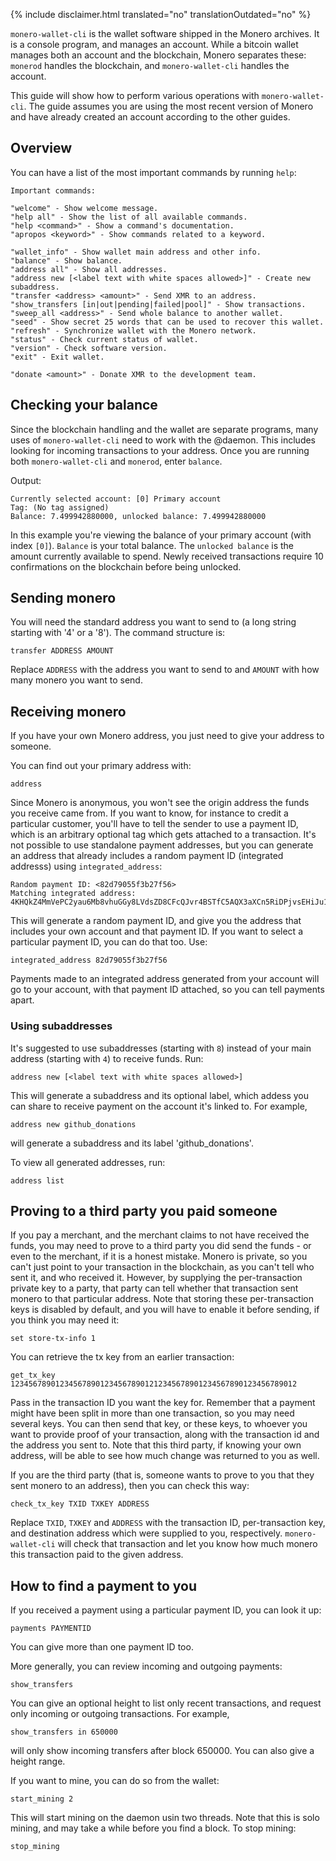 {% include disclaimer.html translated="no" translationOutdated="no" %}

`monero-wallet-cli` is the wallet software shipped in the Monero archives. It is a console program,
and manages an account. While a bitcoin wallet manages both an account and the blockchain,
Monero separates these: `monerod` handles the blockchain, and `monero-wallet-cli` handles the account.

This guide will show how to perform various operations with `monero-wallet-cli`. The guide assumes you are using the most recent version of Monero and have already created an account according to the other guides.

## Overview

You can have a list of the most important commands by running `help`:

```
Important commands:

"welcome" - Show welcome message.
"help all" - Show the list of all available commands.
"help <command>" - Show a command's documentation.
"apropos <keyword>" - Show commands related to a keyword.

"wallet_info" - Show wallet main address and other info.
"balance" - Show balance.
"address all" - Show all addresses.
"address new [<label text with white spaces allowed>]" - Create new subaddress.
"transfer <address> <amount>" - Send XMR to an address.
"show_transfers [in|out|pending|failed|pool]" - Show transactions.
"sweep_all <address>" - Send whole balance to another wallet.
"seed" - Show secret 25 words that can be used to recover this wallet.
"refresh" - Synchronize wallet with the Monero network.
"status" - Check current status of wallet.
"version" - Check software version.
"exit" - Exit wallet.

"donate <amount>" - Donate XMR to the development team.
```

## Checking your balance

Since the blockchain handling and the wallet are separate programs, many uses of `monero-wallet-cli`
need to work with the @daemon. This includes looking for incoming transactions to your address.
Once you are running both `monero-wallet-cli` and `monerod`, enter `balance`.

Output:

```
Currently selected account: [0] Primary account
Tag: (No tag assigned)
Balance: 7.499942880000, unlocked balance: 7.499942880000
```

In this example you're viewing the balance of your primary account (with index `[0]`). `Balance` is your total balance. The `unlocked balance` is the amount currently available to spend. Newly received transactions require 10 confirmations on the blockchain before being unlocked. 

## Sending monero

You will need the standard address you want to send to (a long string starting with '4' or a '8'). The  command structure is:

```
transfer ADDRESS AMOUNT
```

Replace `ADDRESS` with the address you want to send to and `AMOUNT` with how many monero you want to send.

## Receiving monero

If you have your own Monero address, you just need to give your address to someone.

You can find out your primary address with:

```
address
```

Since Monero is anonymous, you won't see the origin address the funds you receive came from. If you
want to know, for instance to credit a particular customer, you'll have to tell the sender to use
a payment ID, which is an arbitrary optional tag which gets attached to a transaction. It's not possible to use standalone payment addresses, but you can generate an address that already includes a random payment ID (integrated addresss) using `integrated_address`:

```
Random payment ID: <82d79055f3b27f56>
Matching integrated address: 4KHQkZ4MmVePC2yau6Mb8vhuGGy8LVdsZD8CFcQJvr4BSTfC5AQX3aXCn5RiDPjvsEHiJu1TC1ybR8pRTCbZM5bhTrAD3HDwWMtAn1K7nV
```

This will generate a random payment ID, and give you the address that includes your own account
and that payment ID. If you want to select a particular payment ID, you can do that too. Use:

```
integrated_address 82d79055f3b27f56
```

Payments made to an integrated address generated from your account will go to your account,
with that payment ID attached, so you can tell payments apart.

### Using subaddresses

It's suggested to use subaddresses (starting with `8`) instead of your main address (starting with `4`) to receive funds. Run:

```
address new [<label text with white spaces allowed>]
```

This will generate a subaddress and its optional label, which addess you can share to receive payment on the account it's linked to.
For example, 

```
address new github_donations
```

will generate a subaddress and its label 'github_donations'. 

To view all generated addresses, run:

```
address list
```

## Proving to a third party you paid someone

If you pay a merchant, and the merchant claims to not have received the funds, you may need
to prove to a third party you did send the funds - or even to the merchant, if it is a honest
mistake. Monero is private, so you can't just point to your transaction in the blockchain,
as you can't tell who sent it, and who received it. However, by supplying the per-transaction
private key to a party, that party can tell whether that transaction sent monero to that
particular address. Note that storing these per-transaction keys is disabled by default, and
you will have to enable it before sending, if you think you may need it:

```
set store-tx-info 1
```

You can retrieve the tx key from an earlier transaction:

```
get_tx_key 1234567890123456789012345678901212345678901234567890123456789012
```

Pass in the transaction ID you want the key for. Remember that a payment might have been
split in more than one transaction, so you may need several keys. You can then send that key,
or these keys, to whoever you want to provide proof of your transaction, along with the
transaction id and the address you sent to. Note that this third party, if knowing your
own address, will be able to see how much change was returned to you as well.

If you are the third party (that is, someone wants to prove to you that they sent monero
to an address), then you can check this way:

```
check_tx_key TXID TXKEY ADDRESS
```

Replace `TXID`, `TXKEY` and `ADDRESS` with the transaction ID, per-transaction key, and destination
address which were supplied to you, respectively. `monero-wallet-cli` will check that transaction
and let you know how much monero this transaction paid to the given address.

## How to find a payment to you

If you received a payment using a particular payment ID, you can look it up:

```
payments PAYMENTID
```

You can give more than one payment ID too.

More generally, you can review incoming and outgoing payments:

```
show_transfers
```

You can give an optional height to list only recent transactions, and request
only incoming or outgoing transactions. For example,

```
show_transfers in 650000
```

will only show incoming transfers after block 650000. You can also give a height
range.

If you want to mine, you can do so from the wallet:

```
start_mining 2
```

This will start mining on the daemon usin two threads. Note that this is solo mining,
and may take a while before you find a block. To stop mining:

```
stop_mining
```
